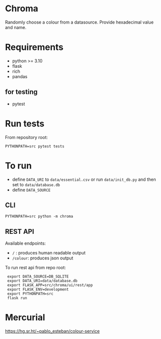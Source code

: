 # Chroma

Randomly choose a colour from a datasource. Provide hexadecimal value and name.

# Requirements
- python >= 3.10
- flask
- rich
- pandas

## for testing
- pytest

# Run tests

From repository root:

```commandline
PYTHONPATH=src pytest tests
```

# To run

- define `DATA_URI` to `data/essential.csv` or run `data/init_db.py` and then set to `data/database.db`
- define `DATA_SOURCE`


## CLI

```commandline
PYTHONPATH=src python -m chroma
```


## REST API

Available endpoints:

- `/` : produces human readable output
- `/colour`: produces json output

To run rest api from repo root:
```commandline
 export DATA_SOURCE=DB_SQLITE 
 export DATA_URI=data/database.db 
 export FLASK_APP=src/chroma/ui/rest/app 
 export FLASK_ENV=development 
 export PYTHONPATH=src
 flask run
```

# Mercurial

https://hg.sr.ht/~pablo_esteban/colour-service